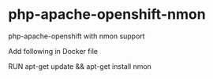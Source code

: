 # php-apache-openshift-nmon
php-apache-openshift with nmon support

Add following in Docker file

RUN apt-get update && apt-get install nmon
